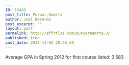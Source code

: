 ```yaml
---
ID: 13443
post_title: Purwar,Namrta
author: Joel DesArmo
post_excerpt: ""
layout: post
permalink: http://effrtlss.com/purwarnamrta-3/
published: true
post_date: 2012-11-02 20:55:50
---
```

<p>Average GPA in Spring 2012 for first course listed: 3.583</p>